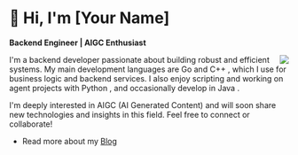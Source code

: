 <!--
**jimdengdev/jimdengdev** is a ✨ _special_ ✨ repository because its `README.md` (this file) appears on your GitHub profile.

Here are some ideas to get you started:

- 🔭 I’m currently working on ...
- 🌱 I’m currently learning ...
- 👯 I’m looking to collaborate on ...
- 🤔 I’m looking for help with ...
- 💬 Ask me about ...
- 📫 How to reach me: ...
- 😄 Pronouns: ...
- ⚡ Fun fact: ...
-->

# 👋 Hi, I'm [Your Name]  
**Backend Engineer | AIGC Enthusiast**

<img align="right" src="https://github-readme-stats.vercel.app/api?username=jimdengdev&show_icons=true&icon_color=0366d6&text_color=24292e&bg_color=ffffff&hide_title=true" />

I'm a backend developer passionate about building robust and efficient systems. My main development languages are Go and C++ , which I use for business logic and backend services. I also enjoy scripting and working on agent projects with Python , and occasionally develop in Java .

I'm deeply interested in AIGC (AI Generated Content) and will soon share new technologies and insights in this field. Feel free to connect or collaborate!

- Read more about my [Blog](https://jimdeng.com/)
